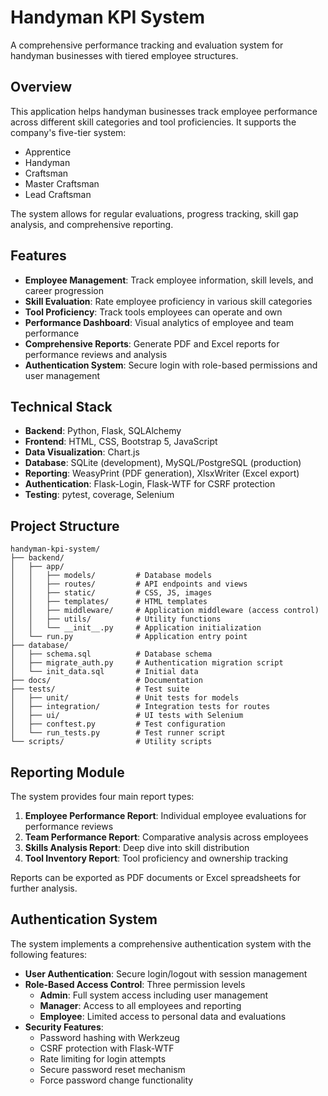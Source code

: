 # Handyman KPI System

A comprehensive performance tracking and evaluation system for handyman businesses with tiered employee structures.

## Overview

This application helps handyman businesses track employee performance across different skill categories and tool proficiencies. It supports the company's five-tier system:
- Apprentice
- Handyman
- Craftsman 
- Master Craftsman
- Lead Craftsman

The system allows for regular evaluations, progress tracking, skill gap analysis, and comprehensive reporting.

## Features

- **Employee Management**: Track employee information, skill levels, and career progression
- **Skill Evaluation**: Rate employee proficiency in various skill categories
- **Tool Proficiency**: Track tools employees can operate and own
- **Performance Dashboard**: Visual analytics of employee and team performance 
- **Comprehensive Reports**: Generate PDF and Excel reports for performance reviews and analysis
- **Authentication System**: Secure login with role-based permissions and user management

## Technical Stack

- **Backend**: Python, Flask, SQLAlchemy
- **Frontend**: HTML, CSS, Bootstrap 5, JavaScript
- **Data Visualization**: Chart.js
- **Database**: SQLite (development), MySQL/PostgreSQL (production)
- **Reporting**: WeasyPrint (PDF generation), XlsxWriter (Excel export)
- **Authentication**: Flask-Login, Flask-WTF for CSRF protection
- **Testing**: pytest, coverage, Selenium

## Project Structure

```
handyman-kpi-system/
├── backend/
│   ├── app/
│   │   ├── models/         # Database models
│   │   ├── routes/         # API endpoints and views
│   │   ├── static/         # CSS, JS, images
│   │   ├── templates/      # HTML templates
│   │   ├── middleware/     # Application middleware (access control)
│   │   ├── utils/          # Utility functions
│   │   └── __init__.py     # Application initialization
│   └── run.py              # Application entry point
├── database/
│   ├── schema.sql          # Database schema
│   ├── migrate_auth.py     # Authentication migration script
│   └── init_data.sql       # Initial data
├── docs/                   # Documentation
├── tests/                  # Test suite
│   ├── unit/               # Unit tests for models
│   ├── integration/        # Integration tests for routes
│   ├── ui/                 # UI tests with Selenium
│   ├── conftest.py         # Test configuration
│   └── run_tests.py        # Test runner script
└── scripts/                # Utility scripts
```

## Reporting Module

The system provides four main report types:

1. **Employee Performance Report**: Individual employee evaluations for performance reviews
2. **Team Performance Report**: Comparative analysis across employees
3. **Skills Analysis Report**: Deep dive into skill distribution
4. **Tool Inventory Report**: Tool proficiency and ownership tracking

Reports can be exported as PDF documents or Excel spreadsheets for further analysis.

## Authentication System

The system implements a comprehensive authentication system with the following features:

- **User Authentication**: Secure login/logout with session management
- **Role-Based Access Control**: Three permission levels
  - **Admin**: Full system access including user management
  - **Manager**: Access to all employees and reporting
  - **Employee**: Limited access to personal data and evaluations
- **Security Features**:
  - Password hashing with Werkzeug
  - CSRF protection with Flask-WTF
  - Rate limiting for login attempts
  - Secure password reset mechanism
  - Force password change functionality
